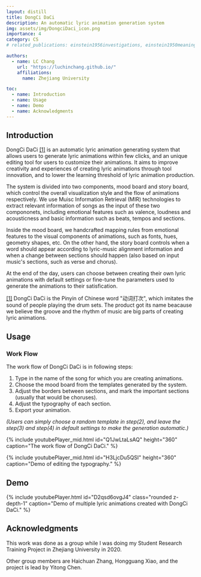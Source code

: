 ```yaml
---
layout: distill
title: DongCi DaCi
description: An automatic lyric animation generation system
img: assets/img/DongciDaci_icon.png
importance: 4
category: CS
# related_publications: einstein1956investigations, einstein1950meaning

authors:
  - name: LC Chang
    url: "https://luchinchang.github.io/"
    affiliations:
      name: Zhejiang University

toc:
  - name: Introduction
  - name: Usage
  - name: Demo
  - name: Acknowledgments
---
```


## Introduction

DongCi DaCi <a id="name-link" href="#naming-origin">[1]</a> is an automatic lyric animation generating system that allows users to generate lyric animations within few clicks, and an unique editing tool for users to customize their animations. It aims to improve creativity and experiences of creating lyric animations through tool innovation, and to lower the learning threshold of lyric animation production.

The system is divided into two components, mood board and story board, which control the overall visualization style and the flow of animations respectively. We use Muisc Information Retrieval (MIR) technologies to extract relevant information of songs as the input of these two compononets, including emotional features such as valence, loudness and acousticness and basic information such as beats, tempos and sections.

Inside the mood board, we handcrafted mapping rules from emotional features to the visual components of animations, such as fonts, hues, geometry shapes, etc. On the other hand, the story board controls when a word should appear according to lyric-music alignment information and when a change between sections should happen (also based on input music's sections, such as verse and chorus).

At the end of the day, users can choose between creating their own lyric animations with default settings or fine-tune the parameters used to generate the animations to their satisfication.

<p style="font-size: 14px;" id="naming-origin" >
  <a id="naming-origin" href="#name-link">[1]</a> DongCi DaCi is the Pinyin of Chinese word "动词打次", which imitates the sound of people playing the drum sets. The product got its name beacause we believe the groove and the rhythm of music are big parts of creating lyric animations.
</p>

## Usage

### Work Flow

The work flow of DongCi DaCi is in following steps:

1. Type in the name of the song for which you are creating animations.
2. Choose the mood board from the templates generated by the system.
3. Adjust the borders between sections, and mark the important sections (usually that would be choruses).
4. Adjust the typography of each section.
5. Export your animation.

<i>(Users can simply choose a random template in step(2), and leave the step(3) and step(4) in default settings to make the generation automatic.)</i>

{% include youtubePlayer_mid.html id="Q1JwLtaLsAQ" height="360" caption="The work flow of DongCi DaCi." %}

{% include youtubePlayer_mid.html id="H3LjcDu5QSI" height="360" caption="Demo of editing the typography." %}

## Demo

{% include youtubePlayer.html id="D2qsd6ovgJ4" class="rounded z-depth-1" caption="Demo of multiple lyric animations created with DongCi DaCi." %}

## Acknowledgments

This work was done as a group while I was doing my Student Research Training Project in Zhejiang University in 2020.

Other group members are Haichuan Zhang, Hongguang Xiao, and the project is lead by Yitong Chen.
